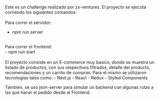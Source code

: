 Este es un challenge realizado por zx-ventures. 
El proyecto se ejecuta corriendo los siguientes comandos:
<br><br>
Para correr el servidor: 
<br>
- npm run server
<br>
Para correr el frontend: 
<br> 
- npm run start
<br><br>
El proyecto consiste en un E-commerce muy basico, donde se muestra un listado de productos, con sus respectivos filtrados,
detalle del producto, recomendaciones y un carrito de compras. Para el mismo se utilizaron tecnologías tales como: 
- Next.js
- React
- Redux
- Styled Components

Tambien, se uso json-server para simular un backend con algunas rutas a las que hacer el pedido desde el Frontend.
